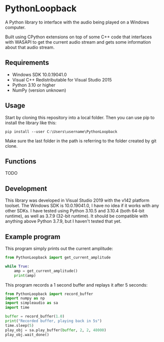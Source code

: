 # PythonLoopback
A Python library to interface with the audio being played on a Windows computer.

Built using CPython extensions on top of some C++ code that interfaces with WASAPI to get the current audio stream and gets some information about that audio stream.

## Requirements
- Windows SDK 10.0.19041.0
- Visual C++ Redistributable for Visual Studio 2015
- Python 3.10 or higher
- NumPy (version unknown)

## Usage
Start by cloning this repository into a local folder. Then you can use pip to install the library like this:
```
pip install --user C:\Users\username\PythonLoopback
```
Make sure the last folder in the path is referring to the folder created by git clone.

## Functions
TODO

## Development
This library was developed in Visual Studio 2019 with the v142 platform toolset. The Windows SDK is 10.0.19041.0, I have no idea if it works with any other SDKs. I have tested using Python 3.10.5 and 3.10.4 (both 64-bit runtime), as well as 3.7.9 (32-bit runtime). It should be compatible with anything above Python 3.7.9, but I haven't tested that yet.

## Example program
This program simply prints out the current amplitude:
```python
from PythonLoopback import get_current_amplitude

while True:
    amp = get_current_amplitude()
    print(amp)
```

This program records a 1 second buffer and replays it after 5 seconds:
```python
from PythonLoopback import record_buffer
import numpy as np
import simpleaudio as sa
import time

buffer = record_buffer(1.0)
print("Recorded buffer, playing back in 5s")
time.sleep(5)
play_obj = sa.play_buffer(buffer, 2, 2, 48000)
play_obj.wait_done()
```
